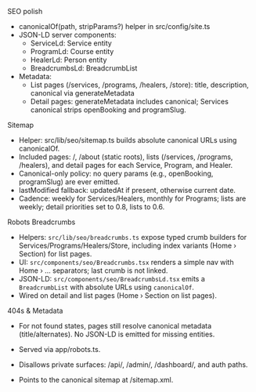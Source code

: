 SEO polish

- canonicalOf(path, stripParams?) helper in src/config/site.ts
- JSON-LD server components:
  - ServiceLd: Service entity
  - ProgramLd: Course entity
  - HealerLd: Person entity
  - BreadcrumbsLd: BreadcrumbList
- Metadata:
  - List pages (/services, /programs, /healers, /store): title, description, canonical via generateMetadata
  - Detail pages: generateMetadata includes canonical; Services canonical strips openBooking and programSlug.

Sitemap

- Helper: src/lib/seo/sitemap.ts builds absolute canonical URLs using canonicalOf.
- Included pages: /, /about (static roots), lists (/services, /programs, /healers), and detail pages for each Service, Program, and Healer.
- Canonical-only policy: no query params (e.g., openBooking, programSlug) are ever emitted.
- lastModified fallback: updatedAt if present, otherwise current date.
- Cadence: weekly for Services/Healers, monthly for Programs; lists are weekly; detail priorities set to 0.8, lists to 0.6.

Robots
Breadcrumbs

- Helpers: `src/lib/seo/breadcrumbs.ts` expose typed crumb builders for Services/Programs/Healers/Store, including index variants (Home › Section) for list pages.
- UI: `src/components/seo/Breadcrumbs.tsx` renders a simple nav with Home › … separators; last crumb is not linked.
- JSON-LD: `src/components/seo/BreadcrumbsLd.tsx` emits a `BreadcrumbList` with absolute URLs using `canonicalOf`.
- Wired on detail and list pages (Home › Section on list pages).

404s & Metadata

- For not found states, pages still resolve canonical metadata (title/alternates). No JSON-LD is emitted for missing entities.


- Served via app/robots.ts.
- Disallows private surfaces: /api/, /admin/, /dashboard/, and auth paths.
- Points to the canonical sitemap at /sitemap.xml.
